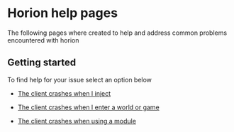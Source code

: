 # Horion help pages

The following pages where created to help and address common problems encountered with horion

## Getting started

To find help for your issue select an option below
>
  - [The client crashes when I inject](crashonstart.md)

  - [The client crashes when I enter a world or game](crashonjoin.md)

  - [The client crashes when using a module](crashonmodule.md)
